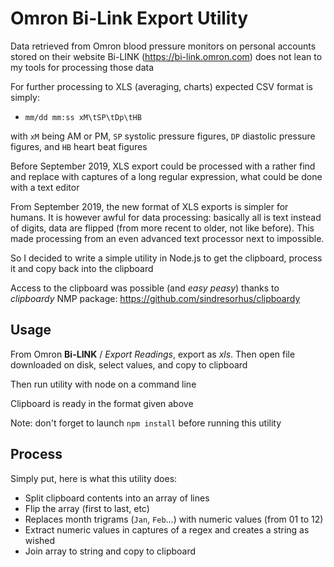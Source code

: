 # Omron Bi-Link Export Utility

Data retrieved from Omron blood pressure monitors on personal accounts stored on their website Bi-LINK (https://bi-link.omron.com) does not lean to my tools for processing those data

For further processing to XLS (averaging, charts) expected CSV format is simply:

- `mm/dd mm:ss xM\tSP\tDp\tHB`

with `xM` being AM or PM, `SP` systolic pressure figures, `DP` diastolic pressure figures, and `HB` heart beat figures

Before September 2019, XLS export could be processed with a rather find and replace with captures of a long regular expression, what could be done with a text editor

From September 2019, the new format of XLS exports is simpler for humans. It is however awful for data processing: basically all is text instead of digits, data are flipped (from more recent to older, not like before). This made processing from an even advanced text processor next to impossible.

So I decided to write a simple utility in Node.js to get the clipboard, process it and copy back into the clipboard

Access to the clipboard was possible (and *easy peasy*) thanks to *clipboardy* NMP package: https://github.com/sindresorhus/clipboardy

##  Usage

From Omron **Bi-LINK** / *Export Readings*, export as *xls*. Then open file downloaded on disk, select values, and copy to clipboard

Then run utility with node on a command line

Clipboard is ready in the format given above

Note: don't forget to launch `npm install` before running this utility

## Process

Simply put, here is what this utility does:

- Split clipboard contents into an array of lines
- Flip the array (first to last, etc)
- Replaces month trigrams (`Jan`, `Feb`...) with numeric values (from 01 to 12)
- Extract numeric values in captures of a regex and creates a string as wished
- Join array to string and copy to clipboard

